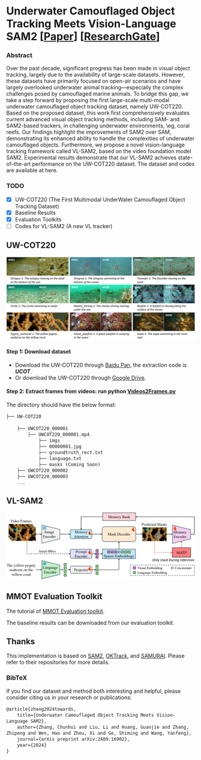 # Underwater Camouflaged Object Tracking Meets Vision-Language SAM2 [[Paper](https://arxiv.org/abs/2409.16902)] [[ResearchGate](https://www.researchgate.net/publication/390421004_Underwater_Camouflaged_Object_Tracking_Meets_Vision-Language_SAM2)]

### Abstract

Over the past decade, significant progress has been made in visual object tracking, largely due to the availability of large-scale datasets. However, these datasets have primarily focused on open-air scenarios and have largely overlooked underwater animal tracking—especially the complex challenges posed by camouflaged marine animals. To bridge this gap, we take a step forward by proposing the first large-scale multi-modal underwater camouflaged object tracking dataset, namely UW-COT220. Based on the proposed dataset, this work first comprehensively evaluates current advanced visual object tracking methods, including SAM- and SAM2-based trackers, in challenging underwater environments, \eg, coral reefs. Our findings highlight the improvements of SAM2 over SAM, demonstrating its enhanced ability to handle the complexities of underwater camouflaged objects. Furthermore, we propose a novel vision-language tracking framework called VL-SAM2, based on the video foundation model SAM2. Experimental results demonstrate that our VL-SAM2 achieves state-of-the-art performance on the UW-COT220 dataset. The dataset and codes are available at here.

### TODO
- [x] UW-COT220 (The First Multimodal UnderWater Camouﬂaged Object Tracking Dataset)
- [x] Baseline Results
- [x] Evaluation Toolkits
- [ ] Codes for VL-SAM2 (A new VL tracker)

## UW-COT220

![image](https://github.com/983632847/Awesome-Multimodal-Object-Tracking/blob/main/UW-COT220/UW-COT220.png)

#### Step 1: Download dataset
- Download the UW-COT220 through [Baidu Pan](https://pan.baidu.com/s/1kQH09jmRpieuZsfNeAayjw?pwd=UCOT), the extraction code is ***UCOT***.
- Or download the UW-COT220 through [Google Drive](https://drive.google.com/drive/folders/1iQFdRnmQOUH6tey-RuW63Ck8Nb0RWN-d?usp=sharing).
#### Step 2: Extract frames from videos: run python [Videos2Frames.py](https://github.com/983632847/Awesome-Multimodal-Object-Tracking/blob/main/WebUOT-1M/Videos2Frames.py)

The directory should have the below format:
```
├── UW-COT220

    ├── UWCOT220_000001
        ├── UWCOT220_000001.mp4
            ├── imgs
            ├── 00000001.jpg
            ├── groundtruth_rect.txt
            ├── language.txt
            ├── masks (Coming Soon)
    ├── UWCOT220_000002
    ├── UWCOT220_000003
    ...
```

## VL-SAM2
![image](https://github.com/983632847/Awesome-Multimodal-Object-Tracking/blob/main/UW-COT220/VL-SAM2.png)


## MMOT Evaluation Toolkit
The tutorial of [MMOT Evaluation toolkit](https://github.com/983632847/Awesome-Multimodal-Object-Tracking/tree/main/MMOT_Evaluation_Toolkit).

The baseline results can be downloaded from our evaluation toolkit.


## Thanks
This implementation is based on [SAM2](https://github.com/facebookresearch/segment-anything-2), [OKTrack](https://github.com/983632847/Awesome-Multimodal-Object-Tracking/tree/main/WebUOT-1M), and [SAMURAI](https://github.com/yangchris11/samurai). Please refer to their repositories for more details.


### BibTeX
If you find our dataset and method both interesting and helpful, please consider citing us in your research or publications:

    @article{zhang2024towards,
        title={Underwater Camouflaged Object Tracking Meets Vision-Language SAM2},
        author={Zhang, Chunhui and Liu, Li and Huang, Guanjie and Zhang, Zhipeng and Wen, Hao and Zhou, Xi and Ge, Shiming and Wang, Yanfeng},
        journal={arXiv preprint arXiv:2409.16902},
        year={2024}
    }

